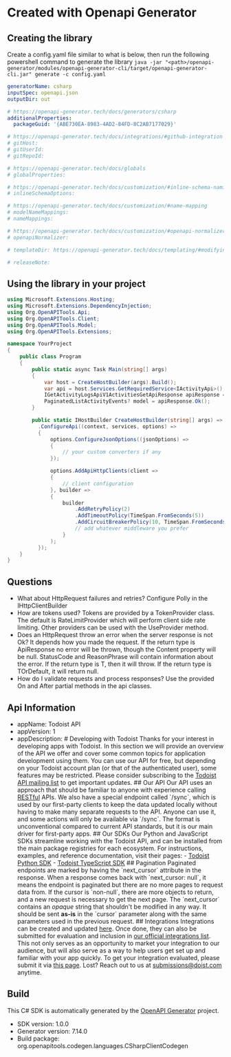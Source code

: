 # Created with Openapi Generator

<a id="cli"></a>
## Creating the library
Create a config.yaml file similar to what is below, then run the following powershell command to generate the library `java -jar "<path>/openapi-generator/modules/openapi-generator-cli/target/openapi-generator-cli.jar" generate -c config.yaml`

```yaml
generatorName: csharp
inputSpec: openapi.json
outputDir: out

# https://openapi-generator.tech/docs/generators/csharp
additionalProperties:
  packageGuid: '{ABE730EA-8983-4AD2-84FD-8C2AB7177029}'

# https://openapi-generator.tech/docs/integrations/#github-integration
# gitHost:
# gitUserId:
# gitRepoId:

# https://openapi-generator.tech/docs/globals
# globalProperties:

# https://openapi-generator.tech/docs/customization/#inline-schema-naming
# inlineSchemaOptions:

# https://openapi-generator.tech/docs/customization/#name-mapping
# modelNameMappings:
# nameMappings:

# https://openapi-generator.tech/docs/customization/#openapi-normalizer
# openapiNormalizer:

# templateDir: https://openapi-generator.tech/docs/templating/#modifying-templates

# releaseNote:
```

<a id="usage"></a>
## Using the library in your project

```cs
using Microsoft.Extensions.Hosting;
using Microsoft.Extensions.DependencyInjection;
using Org.OpenAPITools.Api;
using Org.OpenAPITools.Client;
using Org.OpenAPITools.Model;
using Org.OpenAPITools.Extensions;

namespace YourProject
{
    public class Program
    {
        public static async Task Main(string[] args)
        {
            var host = CreateHostBuilder(args).Build();
            var api = host.Services.GetRequiredService<IActivityApi>();
            IGetActivityLogsApiV1ActivitiesGetApiResponse apiResponse = await api.GetActivityLogsApiV1ActivitiesGetAsync("todo");
            PaginatedListActivityEvents? model = apiResponse.Ok();
        }

        public static IHostBuilder CreateHostBuilder(string[] args) => Host.CreateDefaultBuilder(args)
          .ConfigureApi((context, services, options) =>
          {
              options.ConfigureJsonOptions((jsonOptions) =>
              {
                  // your custom converters if any
              });

              options.AddApiHttpClients(client =>
              {
                  // client configuration
              }, builder =>
              {
                  builder
                      .AddRetryPolicy(2)
                      .AddTimeoutPolicy(TimeSpan.FromSeconds(5))
                      .AddCircuitBreakerPolicy(10, TimeSpan.FromSeconds(30));
                      // add whatever middleware you prefer
                  }
              );
          });
    }
}
```
<a id="questions"></a>
## Questions

- What about HttpRequest failures and retries?
  Configure Polly in the IHttpClientBuilder
- How are tokens used?
  Tokens are provided by a TokenProvider class. The default is RateLimitProvider which will perform client side rate limiting.
  Other providers can be used with the UseProvider method.
- Does an HttpRequest throw an error when the server response is not Ok?
  It depends how you made the request. If the return type is ApiResponse<T> no error will be thrown, though the Content property will be null.
  StatusCode and ReasonPhrase will contain information about the error.
  If the return type is T, then it will throw. If the return type is TOrDefault, it will return null.
- How do I validate requests and process responses?
  Use the provided On and After partial methods in the api classes.

## Api Information
- appName: Todoist API
- appVersion: 1
- appDescription: # Developing with Todoist  Thanks for your interest in developing apps with Todoist. In this section we will provide an overview of the API we offer and cover some common topics for application development using them.  You can use our API for free, but depending on your Todoist account plan (or that of the authenticated user), some features may be restricted.  Please consider subscribing to the [Todoist API mailing list](https://groups.google.com/a/doist.com/g/todoist-api) to get important updates.  ## Our API  Our API uses an approach that should be familiar to anyone with experience calling [RESTful](https://en.wikipedia.org/wiki/Representational_state_transfer) APIs.  We also have a special endpoint called &#x60;/sync&#x60;, which is used by our first-party clients to keep the data updated locally without having to make many separate requests to the API. Anyone can use it, and some actions will only be available via &#x60;/sync&#x60;. The format is unconventional compared to current API standards, but it is our main driver for first-party apps.  ## Our SDKs  Our Python and JavaScript SDKs streamline working with the Todoist API, and can be installed from the main package registries for each ecosystem.  For instructions, examples, and reference documentation, visit their pages:  - [Todoist Python SDK](https://doist.github.io/todoist-api-python/) - [Todoist TypeScript SDK](https://doist.github.io/todoist-api-typescript/)  ## Pagination  Paginated endpoints are marked by having the &#x60;next_cursor&#x60; attribute in the response.  When a response comes back with &#x60;next_cursor: null&#x60;, it means the endpoint is paginated but there are no more pages to request data from.  If the cursor is &#x60;non-null&#x60;, there are more objects to return, and a new request is necessary to get the next page.  The &#x60;next_cursor&#x60; contains an _opaque_ string that shouldn&#39;t be modified in any way. It should be sent **as-is** in the &#x60;cursor&#x60; parameter along with the same parameters used in the previous request.  ## Integrations  Integrations can be created and updated [here](https://app.todoist.com/app/settings/integrations/app-management).  Once done, they can also be submitted for evaluation and inclusion in [our official integrations list](https://www.todoist.com/integrations). This not only serves as an opportunity to market your integration to our audience, but will also serve as a way to help users get set up and familiar with your app quickly.  To get your integration evaluated, please submit it via [this page](https://doist.typeform.com/to/Vvq7kNcl?typeform-source&#x3D;todoist.com/api/v1/docs).  Lost? Reach out to us at [submissions@doist.com](mailto:submissions@doist.com) anytime. 

## Build
This C# SDK is automatically generated by the [OpenAPI Generator](https://openapi-generator.tech) project.

- SDK version: 1.0.0
- Generator version: 7.14.0
- Build package: org.openapitools.codegen.languages.CSharpClientCodegen
